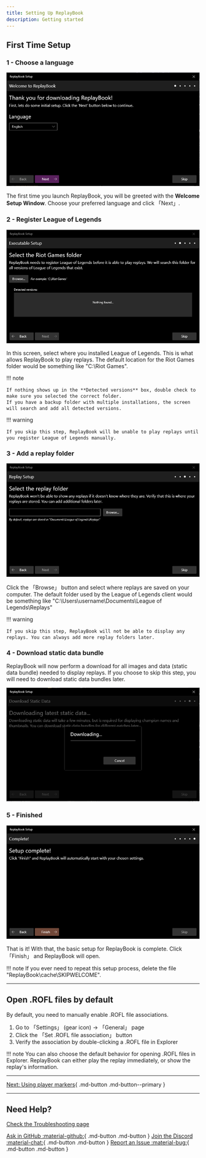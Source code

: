 ```yaml
---
title: Setting Up ReplayBook
description: Getting started
---
```


## First Time Setup

### 1 - Choose a language

![Setup Screen 1](../images/setup/setup_0.png)

The first time you launch ReplayBook, you will be greeted with the **Welcome Setup Window**. Choose your preferred language and click 「Next」.

### 2 - Register League of Legends

![Setup Screen 2](../images/setup/setup_1.png)

In this screen, select where you installed League of Legends. This is what allows ReplayBook to play replays. The default location for the Riot Games folder would be something like "C:\Riot Games".

!!! note

    If nothing shows up in the **Detected versions** box, double check to make sure you selected the correct folder.
    If you have a backup folder with multiple installations, the screen will search and add all detected versions.

!!! warning

    If you skip this step, ReplayBook will be unable to play replays until you register League of Legends manually.

### 3 - Add a replay folder

![Setup Screen 3](../images/setup/setup_2.png)

Click the 「Browse」 button and select where replays are saved on your computer. The default folder used by the League of Legends client would be something like "C:\Users\username\Documents\League of Legends\Replays"

!!! warning

    If you skip this step, ReplayBook will not be able to display any replays. You can always add more replay folders later.

### 4 - Download static data bundle

ReplayBook will now perform a download for all images and data (static data bundle) needed to display replays. If you choose to skip this step, you will need to download static data bundles later.

![Setup Screen 4](../images/setup/setup_3.png)

### 5 - Finished

![Setup Screen 5](../images/setup/setup_4.png)

That is it! With that, the basic setup for ReplayBook is complete. Click 「Finish」 and ReplayBook will open.

!!! note
    If you ever need to repeat this setup process, delete the file "ReplayBook\cache\SKIPWELCOME".

---

## Open .ROFL files by default

By default, you need to manually enable .ROFL file associations.

1. Go to 「Settings」 (gear icon) -> 「General」 page
2. Click the 「Set .ROFL file association」 button
3. Verify the association by double-clicking a .ROFL file in Explorer

!!! note
    You can also choose the default behavior for opening .ROFL files in Explorer. ReplayBook can either play the replay immediately, or show the replay's information.

---

[Next: Using player markers](../getting-started/using-player-markers.md){ .md-button .md-button--primary }

---

## Need Help?

[Check the Troubleshooting page](../../troubleshooting)

[Ask in GitHub :material-github:](https://github.com/fraxiinus/ReplayBook/discussions){ .md-button .md-button }
[Join the Discord :material-chat:](https://discord.gg/c33Rc5J){ .md-button .md-button }
[Report an Issue :material-bug:](https://github.com/fraxiinus/ReplayBook/issues/new/choose){ .md-button .md-button }
